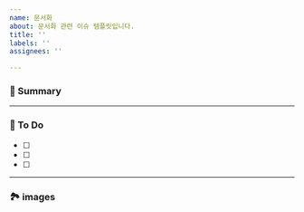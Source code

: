 ```yaml
---
name: 문서화
about: 문서화 관련 이슈 템플릿입니다.
title: ''
labels: ''
assignees: ''

---
```


### 🚀 Summary

<!-- A brief description of the issue. -->

---

### 📝 To Do

<!-- Write what you need to do -->

- [ ]
- [ ]
- [ ]

---

### 🏞️ images

<!-- Capture related images -->
